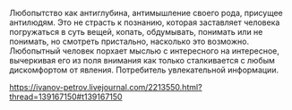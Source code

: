 Любопытство как антиглубина, антимышление своего рода, присущее антилюдям. Это не страсть к познанию, которая заставляет человека погружаться в суть вещей, копать, обдумывать, понимать или не понимать, но смотреть пристально, насколько это возможно. Любопытный человек порхает мыслью с интересного на интересное, вычеркивая его из поля внимания как только сталкивается с любым дискомфортом от явления. Потребитель увлекательной информации.

https://ivanov-petrov.livejournal.com/2213550.html?thread=139167150#t139167150
